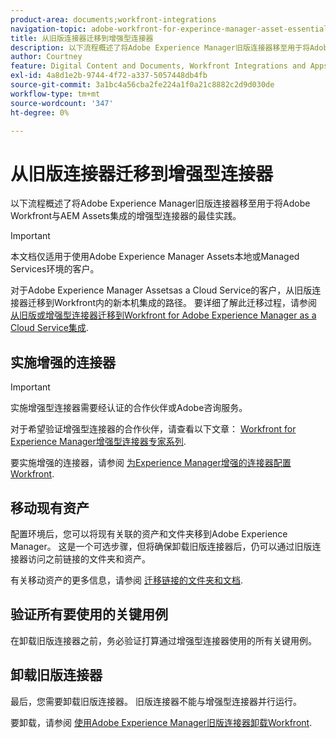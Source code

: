 ```yaml
---
product-area: documents;workfront-integrations
navigation-topic: adobe-workfront-for-experince-manager-asset-essentials
title: 从旧版连接器迁移到增强型连接器
description: 以下流程概述了将Adobe Experience Manager旧版连接器移至用于将Adobe Workfront与AEM Assets集成的增强型连接器的最佳实践。
author: Courtney
feature: Digital Content and Documents, Workfront Integrations and Apps
exl-id: 4a8d1e2b-9744-4f72-a337-5057448db4fb
source-git-commit: 3a1bc4a56cba2fe224a1f0a21c8882c2d9d030de
workflow-type: tm+mt
source-wordcount: '347'
ht-degree: 0%

---
```


# 从旧版连接器迁移到增强型连接器

以下流程概述了将Adobe Experience Manager旧版连接器移至用于将Adobe Workfront与AEM Assets集成的增强型连接器的最佳实践。

>[!IMPORTANT]
>
>本文档仅适用于使用Adobe Experience Manager Assets本地或Managed Services环境的客户。


对于Adobe Experience Manager Assetsas a Cloud Service的客户，从旧版连接器迁移到Workfront内的新本机集成的路径。 要详细了解此迁移过程，请参阅 [从旧版或增强型连接器迁移到Workfront for Adobe Experience Manager as a Cloud Service集成](/help/quicksilver/documents/workfront-and-experience-manager-integrations/legacy-enhanced-connector-migration/migrate-from-legacy-enhanced-connectors.md).

## 实施增强的连接器

>[!IMPORTANT]
>
>实施增强型连接器需要经认证的合作伙伴或Adobe咨询服务。
>
> 对于希望验证增强型连接器的合作伙伴，请查看以下文章： [Workfront for Experience Manager增强型连接器专家系列](https://experienceleague.adobe.com/docs/experience-manager-learn/assets/workfront/enhanced-connector/aem-experts-series/overview.html?lang=en).

要实施增强的连接器，请参阅 [为Experience Manager增强的连接器配置Workfront](https://experienceleague.adobe.com/docs/experience-manager-65/assets/integrations/workfront-connector-configure.html?lang=en).


## 移动现有资产

配置环境后，您可以将现有关联的资产和文件夹移到Adobe Experience Manager。 这是一个可选步骤，但将确保卸载旧版连接器后，仍可以通过旧版连接器访问之前链接的文件夹和资产。

有关移动资产的更多信息，请参阅 [迁移链接的文件夹和文档](/help/quicksilver/documents/workfront-and-experience-manager-integrations/legacy-enhanced-connector-migration/workfront-document-link-updates.md).

## 验证所有要使用的关键用例

在卸载旧版连接器之前，务必验证打算通过增强型连接器使用的所有关键用例。

## 卸载旧版连接器

最后，您需要卸载旧版连接器。 旧版连接器不能与增强型连接器并行运行。

要卸载，请参阅 [使用Adobe Experience Manager旧版连接器卸载Workfront](/help/quicksilver/documents/workfront-and-experience-manager-integrations/legacy-enhanced-connector-migration/uninstall-legacy-connector.md).
